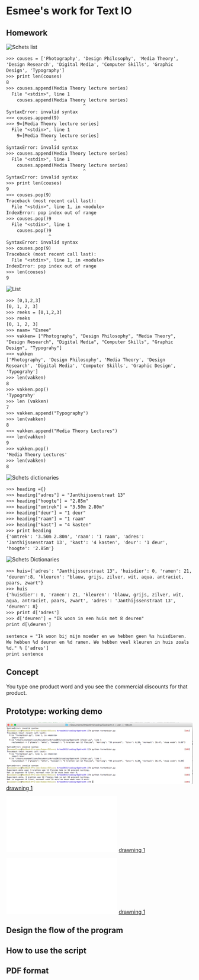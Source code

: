 # Esmee's work for Text IO 

## Homework
![Schets list]()

```
>>> couses = ['Photography', 'Design Philosophy', 'Media Theory', 'Design Research', 'Digital Media', 'Computer Skills', 'Graphic Design', 'Typography']
>>> print len(couses)
8
>>> couses.append(Media Theory lecture series)
  File "<stdin>", line 1
    couses.append(Media Theory lecture series)
                             ^
SyntaxError: invalid syntax
>>> couses.append(9)
>>> 9=[Media Theory lecture series]
  File "<stdin>", line 1
    9=[Media Theory lecture series]
                  ^
SyntaxError: invalid syntax
>>> couses.append(Media Theory lecture series)
  File "<stdin>", line 1
    couses.append(Media Theory lecture series)
                             ^
SyntaxError: invalid syntax
>>> print len(couses)
9
>>> couses.pop(9)
Traceback (most recent call last):
  File "<stdin>", line 1, in <module>
IndexError: pop index out of range
>>> couses.pop()9
  File "<stdin>", line 1
    couses.pop()9
                ^
SyntaxError: invalid syntax
>>> couses.pop(9)
Traceback (most recent call last):
  File "<stdin>", line 1, in <module>
IndexError: pop index out of range
>>> len(couses)
9

```
![List]()

```
>>> [0,1,2,3]
[0, 1, 2, 3]
>>> reeks = [0,1,2,3]
>>> reeks
[0, 1, 2, 3]
>>> naam= "Esmee"
>>> vakken= ["Photography", "Design Philosophy", "Media Theory", "Design Research", "Digital Media", "Computer Skills", "Graphic Design", "Typograhy"]
>>> vakken
['Photography', 'Design Philosophy', 'Media Theory', 'Design Research', 'Digital Media', 'Computer Skills', 'Graphic Design', 'Typograhy']
>>> len(vakken)
8
>>> vakken.pop()
'Typograhy'
>>> len (vakken)
7
>>> vakken.append("Typography")
>>> len(vakken)
8
>>> vakken.append("Media Theory Lectures")
>>> len(vakken)
9
>>> vakken.pop()
'Media Theory Lectures'
>>> len(vakken)
8
```
![Schets dictionaries]()

```
>>> heading ={}
>>> heading["adres"] = "Janthijssenstraat 13"
>>> heading["hoogte"] = "2.85m"
>>> heading["omtrek"] = "3.50m 2.80m"
>>> heading["deur"] = "1 deur"
>>> heading["raam"] = "1 raam"
>>> heading["kast"] = "4 kasten"
>>> print heading
{'omtrek': '3.50m 2.80m', 'raam': '1 raam', 'adres': 'Janthijssenstraat 13', 'kast': '4 kasten', 'deur': '1 deur', 'hoogte': '2.85m'}
```

![Schets Dictionaries]()

```
>>> huis={'adres': "Janthijssenstraat 13", 'huisdier': 0, 'ramen': 21, 'deuren':8, 'kleuren': "blauw, grijs, zilver, wit, aqua, antraciet, paars, zwart"}
>>> huis
{'huisdier': 0, 'ramen': 21, 'kleuren': 'blauw, grijs, zilver, wit, aqua, antraciet, paars, zwart', 'adres': 'Janthijssenstraat 13', 'deuren': 8}
>>> print d['adres']
>>> d['deuren'] = "Ik woon in een huis met 8 deuren"
print d[\deuren']

sentence = "Ik woon bij mijn moeder en we hebben geen %s huisdieren. We hebben %d deuren en %d ramen. We hebben veel kleuren in huis zoals %d." % ['adres']
print sentence

```

 

## Concept
You type one product word and you see the commercial discounts for that product.

## Prototype: working demo

![drawning 1](conceptmap/bier.png)
[drawning 1](conceptmap/bier.png)

![drawning 1](conceptmap/bier.py)
[drawning 1](conceptmap/bier.py)

![drawning 1](conceptmap/formatbier.py)
[drawning 1](conceptmap/formatbier.py)

## Design the flow of the program

## How to use the script

## PDF format 
			
